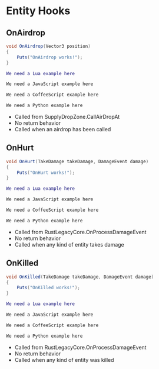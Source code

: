 # Entity Hooks

## OnAirdrop

``` csharp
void OnAirdrop(Vector3 position)
{
    Puts("OnAirdrop works!");
}
```

``` lua
We need a Lua example here
```

``` javascript
We need a JavaScript example here
```

``` coffeescript
We need a CoffeeScript example here
```

``` python
We need a Python example here
```

 * Called from SupplyDropZone.CallAirDropAt
 * No return behavior
 * Called when an airdrop has been called

## OnHurt

``` csharp
void OnHurt(TakeDamage takeDamage, DamageEvent damage)
{
    Puts("OnHurt works!");
}
```

``` lua
We need a Lua example here
```

``` javascript
We need a JavaScript example here
```

``` coffeescript
We need a CoffeeScript example here
```

``` python
We need a Python example here
```

 * Called from RustLegacyCore.OnProcessDamageEvent
 * No return behavior
 * Called when any kind of entity takes damage

## OnKilled

``` csharp
void OnKilled(TakeDamage takeDamage, DamageEvent damage)
{
    Puts("OnKilled works!");
}
```

``` lua
We need a Lua example here
```

``` javascript
We need a JavaScript example here
```

``` coffeescript
We need a CoffeeScript example here
```

``` python
We need a Python example here
```

 * Called from RustLegacyCore.OnProcessDamageEvent
 * No return behavior
 * Called when any kind of entity was killed
